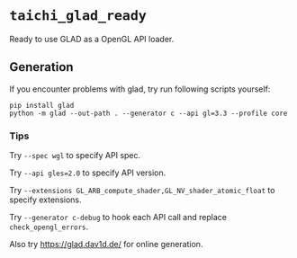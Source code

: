 # `taichi_glad_ready`

Ready to use GLAD as a OpenGL API loader.

## Generation

If you encounter problems with glad, try run following scripts yourself:

```
pip install glad
python -m glad --out-path . --generator c --api gl=3.3 --profile core
```

### Tips

Try `--spec wgl` to specify API spec.

Try `--api gles=2.0` to specify API version.

Try `--extensions GL_ARB_compute_shader,GL_NV_shader_atomic_float` to specify extensions.

Try `--generator c-debug` to hook each API call and replace `check_opengl_errors`.

Also try https://glad.dav1d.de/ for online generation.
